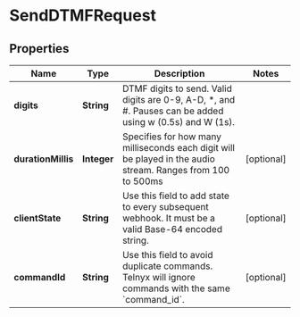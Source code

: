 # SendDTMFRequest

## Properties
Name | Type | Description | Notes
------------ | ------------- | ------------- | -------------
**digits** | **String** | DTMF digits to send. Valid digits are 0-9, A-D, *, and #. Pauses can be added using w (0.5s) and W (1s). | 
**durationMillis** | **Integer** | Specifies for how many milliseconds each digit will be played in the audio stream. Ranges from 100 to 500ms |  [optional]
**clientState** | **String** | Use this field to add state to every subsequent webhook. It must be a valid Base-64 encoded string. |  [optional]
**commandId** | **String** | Use this field to avoid duplicate commands. Telnyx will ignore commands with the same &#x60;command_id&#x60;. |  [optional]
